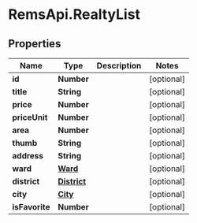 # RemsApi.RealtyList

## Properties
Name | Type | Description | Notes
------------ | ------------- | ------------- | -------------
**id** | **Number** |  | [optional] 
**title** | **String** |  | [optional] 
**price** | **Number** |  | [optional] 
**priceUnit** | **Number** |  | [optional] 
**area** | **Number** |  | [optional] 
**thumb** | **String** |  | [optional] 
**address** | **String** |  | [optional] 
**ward** | [**Ward**](Ward.md) |  | [optional] 
**district** | [**District**](District.md) |  | [optional] 
**city** | [**City**](City.md) |  | [optional] 
**isFavorite** | **Number** |  | [optional] 


